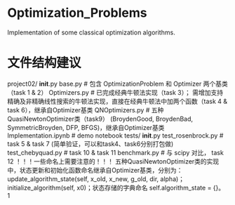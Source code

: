 # Optimization_Problems
Implementation of some classical optimization algorithms.
# 文件结构建议
project02/
    __init__.py
    base.py        # 包含 OptimizationProblem 和 Optimizer 两个基类 （task 1 & 2）
    Optimizers.py   # 已完成经典牛顿法实现（task 3）； 需增加支持精确及非精确线性搜索的牛顿法实现，直接在经典牛顿法中加两个函数（task 4 & task 6），继承自Optimizer基类
    QNOptimizers.py # 五种QuasiNewtonOptimizer类（task9） (BroydenGood, BroydenBad, SymmetricBroyden, DFP, BFGS)，继承自Optimizer基类
    Implementation.ipynb # demo notebook
    tests/
        __init__.py
        test_rosenbrock.py # task 5 & task 7 (简单验证，可以和task4、task6分别打包做)
        test_chebyquad.py # task 10 & task 11
        benchmark.py  # 与 scipy 对比， task 12
！！！一些命名上需要注意的！！！
五种QuasiNewtonOptimizer类的实现中，状态更新和初始化函数命名继承自Optimizer基类，分别为：update_algorithm_state(self, x_old, x_new, g_old, dir, alpha)；initialize_algorithm(self, x0)；状态存储的字典命名 self.algorithm_state = {}。
1
